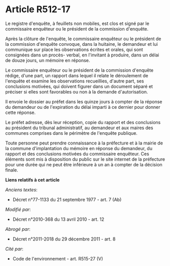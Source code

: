 # Article R512-17

Le registre d'enquête, à feuillets non mobiles, est clos et signé par le commissaire enquêteur ou le président de la
commission d'enquête.

Après la clôture de l'enquête, le commissaire enquêteur ou le président de la commission d'enquête convoque, dans la
huitaine, le demandeur et lui communique sur place les observations écrites et orales, qui sont consignées dans un procès-
verbal, en l'invitant à produire, dans un délai de douze jours, un mémoire en réponse.

Le commissaire enquêteur ou le président de la commission d'enquête rédige, d'une part, un rapport dans lequel il relate le
déroulement de l'enquête et examine les observations recueillies, d'autre part, ses conclusions motivées, qui doivent figurer
dans un document séparé et préciser si elles sont favorables ou non à la demande d'autorisation.

Il envoie le dossier au préfet dans les quinze jours à compter de la réponse du demandeur ou de l'expiration du délai imparti
à ce dernier pour donner cette réponse.

Le préfet adresse, dès leur réception, copie du rapport et des conclusions au président du tribunal administratif, au
demandeur et aux maires des communes comprises dans le périmètre de l'enquête publique.

Toute personne peut prendre connaissance à la préfecture et à la mairie de la commune d'implantation du mémoire en réponse du
demandeur, du rapport et des conclusions motivées du commissaire enquêteur. Ces éléments sont mis à disposition du public sur
le site internet de la préfecture pour une durée qui ne peut être inférieure à un an à compter de la décision finale.

**Liens relatifs à cet article**

_Anciens textes_:

  - Décret n°77-1133 du 21 septembre 1977 - art. 7 (Ab)

_Modifié par_:

  - Décret n°2010-368 du 13 avril 2010 - art. 12

_Abrogé par_:

  - Décret n°2011-2018 du 29 décembre 2011 - art. 8

_Cité par_:

  - Code de l'environnement - art. R515-27 (V)
